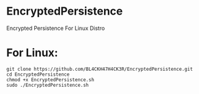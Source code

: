 # EncryptedPersistence
Encrypted Persistence For Linux Distro

# For Linux:
```
git clone https://github.com/BL4CKH47H4CK3R/EncryptedPersistence.git
cd EncryptedPersistence
chmod +x EncryptedPersistence.sh
sudo ./EncryptedPersistence.sh
```
